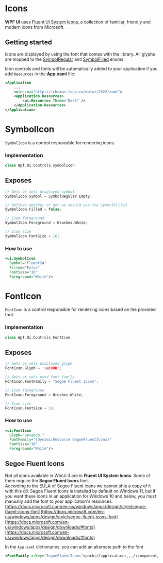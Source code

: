 # Icons
**WPF UI** uses [Fluent UI System Icons](https://github.com/microsoft/fluentui-system-icons), a collection of familiar, friendly and modern icons from Microsoft.

## Getting started
Icons are displayed by using the font that comes with the library. All glyphs are mapped to the [SymbolRegular](https://github.com/lepoco/wpfui/blob/main/src/Wpf.Ui/Common/SymbolRegular.cs) and [SymbolFilled](https://github.com/lepoco/wpfui/blob/main/src/Wpf.Ui/Common/SymbolFilled.cs) enums.

Icon controls and fonts will be automatically added to your application if you add `Resources` in the **App.xaml** file:
```xml
<Application
    ...
    xmlns:ui="http://schemas.lepo.co/wpfui/2022/xaml">
    <Application.Resources>
        <ui:Resources Theme="Dark" />
    </Application.Resources>
</Application>
```

# SymbolIcon
`SymbolIcon` is a control responsible for rendering icons.


### Implementation
```cpp
class Wpf.Ui.Controls.SymbolIcon
```

## Exposes
```cpp
// Gets or sets displayed symbol
SymbolIcon.Symbol = SymbolRegular.Empty;
```
```cpp
// Defines whether or not we should use the SymbolFilled
SymbolIcon.Filled = false;
```
```cpp
// Icon foreground
SymbolIcon.Foreground = Brushes.White;
```
```cpp
// Icon size
SymbolIcon.FontSize = 16;
```

### How to use
```xml
<ui:SymbolIcon
  Symbol="Fluent24"
  Filled="False"
  FontSize="16"
  Foreground="White"/>
```

# FontIcon
`FontIcon` is a control responsible for rendering icons based on the provided font.


### Implementation
```cpp
class Wpf.Ui.Controls.FontIcon
```

## Exposes
```cpp
// Gets or sets displayed glyph
FontIcon.Glyph = '\uE00B';
```
```cpp
// Gets or sets used font family
FontIcon.FontFamily = "Segoe Fluent Icons";
```
```cpp
// Icon foreground
FontIcon.Foreground = Brushes.White;
```
```cpp
// Icon size
FontIcon.FontSize = 16;
```

### How to use
```xml
<ui:FontIcon
  Glyph="&#xe00b;"
  FontFamily="{DynamicResource SegoeFluentIcons}"
  FontSize="16"
  Foreground="White"/>
```


## Segoe Fluent Icons
Not all icons available in WinUi 3 are in **Fluent UI System Icons**. Some of them require the **Segoe Fluent Icons** font.  
According to the EULA of Segoe Fluent Icons we cannot ship a copy of it with this dll. Segoe Fluent Icons is installed by default on Windows 11, but if you want these icons in an application for Windows 10 and below, you must manually add the font to your application's resources.  
[https://docs.microsoft.com/en-us/windows/apps/design/style/segoe-fluent-icons-font](https://docs.microsoft.com/en-us/windows/apps/design/style/segoe-fluent-icons-font)  
[https://docs.microsoft.com/en-us/windows/apps/design/downloads/#fonts](https://docs.microsoft.com/en-us/windows/apps/design/downloads/#fonts)

In the `App.xaml` dictionaries, you can add an alternate path to the font
```XML
<FontFamily x:Key="SegoeFluentIcons">pack://application:,,,/;component/Fonts/#Segoe Fluent Icons</FontFamily>
```